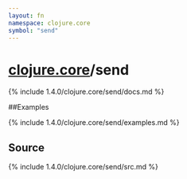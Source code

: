 ```yaml
---
layout: fn
namespace: clojure.core
symbol: "send"
---
```


# [clojure.core](../)/send

{% include 1.4.0/clojure.core/send/docs.md %}

##Examples

{% include 1.4.0/clojure.core/send/examples.md %}
## Source
{% include 1.4.0/clojure.core/send/src.md %}

